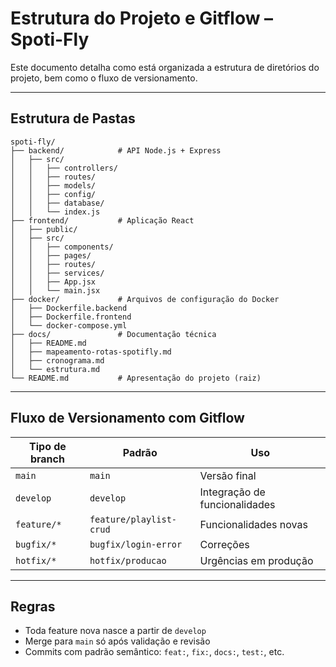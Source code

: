 # Estrutura do Projeto e Gitflow – Spoti-Fly

Este documento detalha como está organizada a estrutura de diretórios do projeto, bem como o fluxo de versionamento.

---

## Estrutura de Pastas

```
spoti-fly/
├── backend/            # API Node.js + Express
│   ├── src/
│   │   ├── controllers/
│   │   ├── routes/
│   │   ├── models/
│   │   ├── config/
│   │   ├── database/
│   │   └── index.js
├── frontend/           # Aplicação React
│   ├── public/
│   ├── src/
│   │   ├── components/
│   │   ├── pages/
│   │   ├── routes/
│   │   ├── services/
│   │   ├── App.jsx
│   │   └── main.jsx
├── docker/             # Arquivos de configuração do Docker
│   ├── Dockerfile.backend
│   ├── Dockerfile.frontend
│   └── docker-compose.yml
├── docs/               # Documentação técnica
│   ├── README.md
│   ├── mapeamento-rotas-spotifly.md
│   ├── cronograma.md
│   └── estrutura.md
└── README.md           # Apresentação do projeto (raiz)
```

---

## Fluxo de Versionamento com Gitflow

| Tipo de branch     | Padrão                  | Uso |
|--------------------|-------------------------|-----|
| `main`             | `main`                  | Versão final |
| `develop`          | `develop`               | Integração de funcionalidades |
| `feature/*`        | `feature/playlist-crud` | Funcionalidades novas |
| `bugfix/*`         | `bugfix/login-error`    | Correções |
| `hotfix/*`         | `hotfix/producao`       | Urgências em produção |

---

## Regras

- Toda feature nova nasce a partir de `develop`
- Merge para `main` só após validação e revisão
- Commits com padrão semântico: `feat:`, `fix:`, `docs:`, `test:`, etc.
